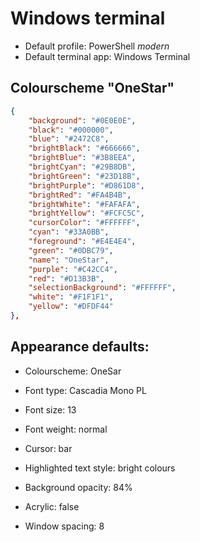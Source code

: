 # Windows terminal

- Default profile: PowerShell _modern_
- Default terminal app: Windows Terminal

## Colourscheme "OneStar"

```json
{
	"background": "#0E0E0E",
	"black": "#000000",
	"blue": "#2472C8",
	"brightBlack": "#666666",
	"brightBlue": "#3B8EEA",
	"brightCyan": "#29B8DB",
	"brightGreen": "#23D18B",
	"brightPurple": "#D861D8",
	"brightRed": "#FA4B4B",
	"brightWhite": "#FAFAFA",
	"brightYellow": "#FCFC5C",
	"cursorColor": "#FFFFFF",
	"cyan": "#33A0BB",
	"foreground": "#E4E4E4",
	"green": "#0DBC79",
	"name": "OneStar",
	"purple": "#C42CC4",
	"red": "#D13B3B",
	"selectionBackground": "#FFFFFF",
	"white": "#F1F1F1",
	"yellow": "#DFDF44"
},
```

## Appearance defaults:

- Colourscheme: OneSar
- Font type: Cascadia Mono PL
- Font size: 13
- Font weight: normal

- Cursor: bar
- Highlighted text style: bright colours
- Background opacity: 84%
- Acrylic: false

- Window spacing: 8